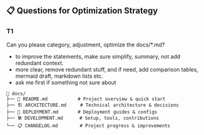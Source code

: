 
## 📋 Questions for Optimization Strategy

### T1

Can you please category, adjustment, optimize the docs/*.md?

- to improve the statements, make sure simplify, summary, not add redundant context.
- more clear, remove redundant stuff, and if need, add comparison tables, mermaid draft, markdown lists etc.
- ask me first if something not sure about

```tree
📁 docs/
├── 📖 README.md           # Project overview & quick start
├── 🏗️ ARCHITECTURE.md     # Technical architecture & decisions  
├── 🚀 DEPLOYMENT.md       # Deployment guides & configs
├── 🛠️ DEVELOPMENT.md      # Setup, tools, contributions
└── 📋 CHANGELOG.md        # Project progress & improvements
```